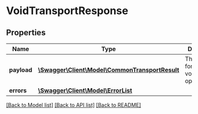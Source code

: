 # VoidTransportResponse

## Properties
Name | Type | Description | Notes
------------ | ------------- | ------------- | -------------
**payload** | [**\Swagger\Client\Model\CommonTransportResult**](CommonTransportResult.md) | The payload for the voidTransport operation. | [optional] 
**errors** | [**\Swagger\Client\Model\ErrorList**](ErrorList.md) |  | [optional] 

[[Back to Model list]](../README.md#documentation-for-models) [[Back to API list]](../README.md#documentation-for-api-endpoints) [[Back to README]](../README.md)


